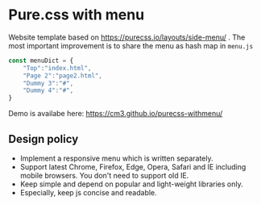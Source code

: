 # Pure.css with menu

Website template based on https://purecss.io/layouts/side-menu/ . The most important improvement is to share the menu as hash map in `menu.js`

```JavaScript
const menuDict = {
    "Top":"index.html",
    "Page 2":"page2.html",
    "Dummy 3":"#",
    "Dummy 4":"#",
}
```

Demo is availabe here: https://cm3.github.io/purecss-withmenu/

## Design policy

- Implement a responsive menu which is written separately.
- Support latest Chrome, Firefox, Edge, Opera, Safari and IE including mobile browsers. You don't need to support old IE.
- Keep simple and depend on popular and light-weight libraries only.
- Especially, keep js concise and readable.
